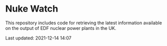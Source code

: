 # Nuke Watch

This repository includes code for retrieving the latest information available on the output of EDF nuclear power plants in the UK.

Last updated: 2021-12-14 14:07